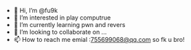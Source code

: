 - 👋 Hi, I’m @fu9k
- 👀 I’m interested in play computrue
- 🌱 I’m currently learning pwn and revers
- 💞️ I’m looking to collaborate on ...
- 📫 How to reach me emial :755699068@qq.com
so fk u bro!
<!---
fu9k/fu9k is a ✨ special ✨ repository because its `README.md` (this file) appears on your GitHub profile.
You can click the Preview link to take a look at your changes.
--->
